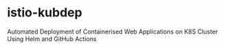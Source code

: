 # istio-kubdep
Automated Deployment of Containerised Web Applications on K8S Cluster Using Helm and GitHub Actions 
